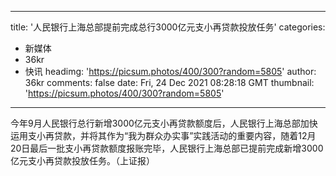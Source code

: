 
---
title: '人民银行上海总部提前完成总行3000亿元支小再贷款投放任务'
categories: 
 - 新媒体
 - 36kr
 - 快讯
headimg: 'https://picsum.photos/400/300?random=5805'
author: 36kr
comments: false
date: Fri, 24 Dec 2021 08:28:18 GMT
thumbnail: 'https://picsum.photos/400/300?random=5805'
---

<div>   
今年9月人民银行总行新增3000亿元支小再贷款额度后，人民银行上海总部加快运用支小再贷款，并将其作为“我为群众办实事”实践活动的重要内容，随着12月20日最后一批支小再贷款额度报账完毕，人民银行上海总部已提前完成新增3000亿元支小再贷款投放任务。（上证报）  
</div>
            